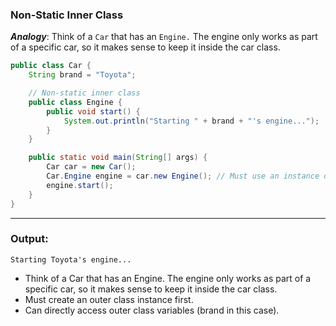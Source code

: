 ### Non-Static Inner Class

***Analogy***: Think of a `Car` that has an `Engine.` The engine only works as part of a specific car, so it makes sense to keep it inside the car class.

```java
public class Car {
    String brand = "Toyota";

    // Non-static inner class
    public class Engine {
        public void start() {
            System.out.println("Starting " + brand + "'s engine...");
        }
    }

    public static void main(String[] args) {
        Car car = new Car();
        Car.Engine engine = car.new Engine(); // Must use an instance of Car
        engine.start();
    }
}
```

---
### Output: 

```Starting Toyota's engine...```
- Think of a Car that has an Engine. The engine only works as part of a specific car, so it makes sense to keep it inside the car class.
- Must create an outer class instance first.
- Can directly access outer class variables (brand in this case).
